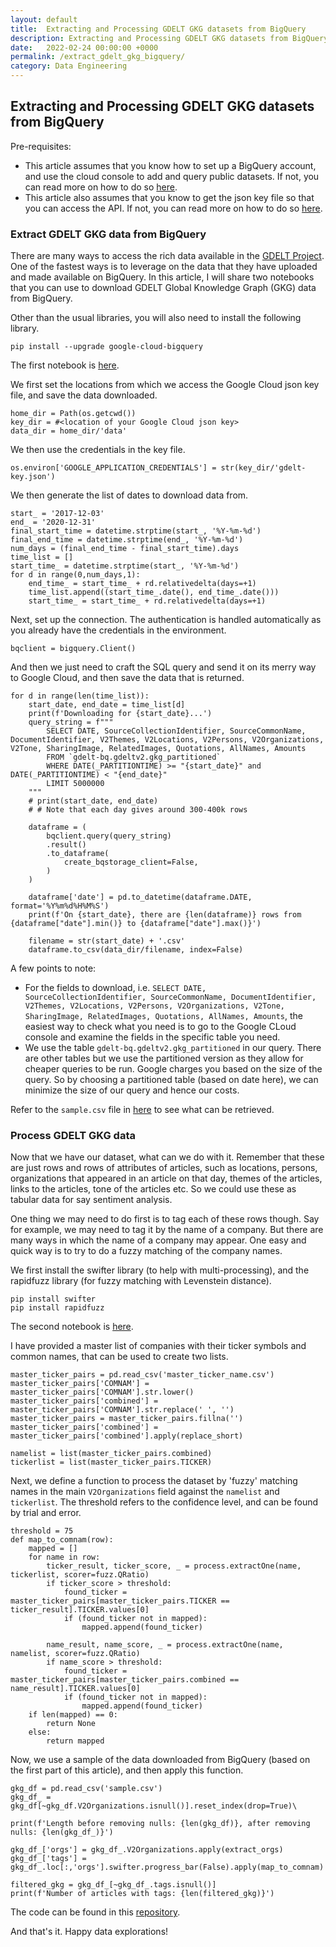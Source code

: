 ```yaml
---
layout: default
title:  Extracting and Processing GDELT GKG datasets from BigQuery
description: Extracting and Processing GDELT GKG datasets from BigQuery
date:   2022-02-24 00:00:00 +0000
permalink: /extract_gdelt_gkg_bigquery/
category: Data Engineering
---
```

## Extracting and Processing GDELT GKG datasets from BigQuery

Pre-requisites:
- This article assumes that you know how to set up a BigQuery account, and use the cloud console to add and query public datasets. If not, you can read more on how to do so [here][1]. 
- This article also assumes that you know to get the json key file so that you can access the API. If not, you can read more on how to do so [here][2]. 

### Extract GDELT GKG data from BigQuery ###
There are many ways to access the rich data available in the [GDELT Project][3]. One of the fastest ways is to leverage on the data that they have uploaded and made available on BigQuery. In this article, I will share two notebooks that you can use to download GDELT Global Knowledge Graph (GKG) data from BigQuery. 

Other than the usual libraries, you will also need to install the following library.

```
pip install --upgrade google-cloud-bigquery
```


The first notebook is [here][4]. 

We first set the locations from which we access the Google Cloud json key file, and save the data downloaded.

```
home_dir = Path(os.getcwd())
key_dir = #<location of your Google Cloud json key>
data_dir = home_dir/'data'
```

We then use the credentials in the key file.
```
os.environ['GOOGLE_APPLICATION_CREDENTIALS'] = str(key_dir/'gdelt-key.json')
```


We then generate the list of dates to download data from.
```
start_ = '2017-12-03'
end_ = '2020-12-31'
final_start_time = datetime.strptime(start_, '%Y-%m-%d')
final_end_time = datetime.strptime(end_, '%Y-%m-%d') 
num_days = (final_end_time - final_start_time).days
time_list = []
start_time_ = datetime.strptime(start_, '%Y-%m-%d')
for d in range(0,num_days,1):
    end_time_ = start_time_ + rd.relativedelta(days=+1)
    time_list.append((start_time_.date(), end_time_.date()))
    start_time_ = start_time_ + rd.relativedelta(days=+1)
```

Next, set up the connection. The authentication is handled automatically as you already have the credentials in the environment.
```
bqclient = bigquery.Client()
```

And then we just need to craft the SQL query and send it on its merry way to Google Cloud, and then save the data that is returned.
```
for d in range(len(time_list)):
    start_date, end_date = time_list[d]
    print(f'Downloading for {start_date}...')
    query_string = f"""
        SELECT DATE, SourceCollectionIdentifier, SourceCommonName, DocumentIdentifier, V2Themes, V2Locations, V2Persons, V2Organizations, V2Tone, SharingImage, RelatedImages, Quotations, AllNames, Amounts
        FROM `gdelt-bq.gdeltv2.gkg_partitioned` 
        WHERE DATE(_PARTITIONTIME) >= "{start_date}" and DATE(_PARTITIONTIME) < "{end_date}"
        LIMIT 5000000
    """
    # print(start_date, end_date)
    # # Note that each day gives around 300-400k rows

    dataframe = (
        bqclient.query(query_string)
        .result()
        .to_dataframe(
            create_bqstorage_client=False,
        )
    )

    dataframe['date'] = pd.to_datetime(dataframe.DATE, format='%Y%m%d%H%M%S')
    print(f'On {start_date}, there are {len(dataframe)} rows from {dataframe["date"].min()} to {dataframe["date"].max()}')

    filename = str(start_date) + '.csv'
    dataframe.to_csv(data_dir/filename, index=False)
```

A few points to note:
- For the fields to download, i.e. `SELECT DATE, SourceCollectionIdentifier, SourceCommonName, DocumentIdentifier, V2Themes, V2Locations, V2Persons, V2Organizations, V2Tone, SharingImage, RelatedImages, Quotations, AllNames, Amounts`, the easiest way to check what you need is to go to the Google CLoud console and examine the fields in the specific table you need.
- We use the table `gdelt-bq.gdeltv2.gkg_partitioned` in our query. There are other tables but we use the partitioned version as they allow for cheaper queries to be run. Google charges you based on the size of the query. So by choosing a partitioned table (based on date here), we can minimize the size of our query and hence our costs.


Refer to the `sample.csv` file in [here][5] to see what can be retrieved.

### Process GDELT GKG data ###

Now that we have our dataset, what can we do with it. Remember that these are just rows and rows of attributes of articles, such as locations, persons, organizations that appeared in an article on that day, themes of the articles, links to the articles, tone of the articles etc. So we could use these as tabular data for say sentiment analysis. 

One thing we may need to do first is to tag each of these rows though. Say for example, we may need to tag it by the name of a company. But there are many ways in which the name of a company may appear. One easy and quick way is to try to do a fuzzy matching of the company names.

We first install the swifter library (to help with multi-processing), and the rapidfuzz library (for fuzzy matching with Levenstein distance).
```
pip install swifter
pip install rapidfuzz
```

The second notebook is [here][6]. 

I have provided a master list of companies with their ticker symbols and common names, that can be used to create two lists.
```
master_ticker_pairs = pd.read_csv('master_ticker_name.csv')
master_ticker_pairs['COMNAM'] = master_ticker_pairs['COMNAM'].str.lower()
master_ticker_pairs['combined'] = master_ticker_pairs['COMNAM'].str.replace(' ', '')
master_ticker_pairs = master_ticker_pairs.fillna('')
master_ticker_pairs['combined'] = master_ticker_pairs['combined'].apply(replace_short)

namelist = list(master_ticker_pairs.combined)
tickerlist = list(master_ticker_pairs.TICKER)
```

Next, we define a function to process the dataset by 'fuzzy' matching names in the main `V2Organizations` field against the `namelist` and `tickerlist`. The threshold refers to the confidence level, and can be found by trial and error.

```
threshold = 75
def map_to_comnam(row):
    mapped = []
    for name in row:
        ticker_result, ticker_score, _ = process.extractOne(name, tickerlist, scorer=fuzz.QRatio)      
        if ticker_score > threshold:
            found_ticker = master_ticker_pairs[master_ticker_pairs.TICKER == ticker_result].TICKER.values[0]
            if (found_ticker not in mapped):
                mapped.append(found_ticker)

        name_result, name_score, _ = process.extractOne(name, namelist, scorer=fuzz.QRatio)
        if name_score > threshold:
            found_ticker = master_ticker_pairs[master_ticker_pairs.combined == name_result].TICKER.values[0]
            if (found_ticker not in mapped):
                mapped.append(found_ticker)
    if len(mapped) == 0:
        return None
    else:
        return mapped
```

Now, we use a sample of the data downloaded from BigQuery (based on the first part of this article), and then apply this function.
```
gkg_df = pd.read_csv('sample.csv')
gkg_df_ = gkg_df[~gkg_df.V2Organizations.isnull()].reset_index(drop=True)\

print(f'Length before removing nulls: {len(gkg_df)}, after removing nulls: {len(gkg_df_)}')

gkg_df_['orgs'] = gkg_df_.V2Organizations.apply(extract_orgs)
gkg_df_['tags'] = gkg_df_.loc[:,'orgs'].swifter.progress_bar(False).apply(map_to_comnam)

filtered_gkg = gkg_df_[~gkg_df_.tags.isnull()]
print(f'Number of articles with tags: {len(filtered_gkg)}')
```

The code can be found in this [repository][7].

And that's it. Happy data explorations!


[1]:	https://cloud.google.com/bigquery/docs/quickstarts/quickstart-cloud-console
[2]:	https://cloud.google.com/bigquery/docs/quickstarts/quickstart-client-libraries 
[3]:    https://www.gdeltproject.org/
[4]:    https://github.com/playgrdstar/gdelt_gkg/blob/main/get_gkg.ipynb
[5]:    https://github.com/playgrdstar/gdelt_gkg/blob/main/sample.csv
[6]:    https://github.com/playgrdstar/gdelt_gkg/blob/main/process_gkg.ipynb
[7]:    https://github.com/playgrdstar/gdelt_gkg

